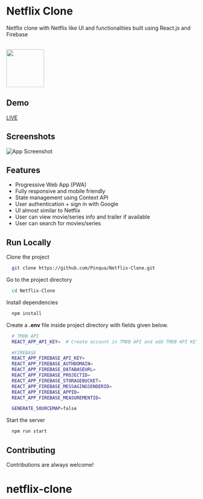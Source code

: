 # Netflix Clone

Netflix clone with Netflix like UI and functionalities built using React.js and Firebase

<br/>
<img align="center" src="https://upload.wikimedia.org/wikipedia/commons/0/08/Netflix_2015_logo.svg" height="100" alt="" />
<br/>

## Demo

[LIVE](https://nc-ps.vercel.app/)

## Screenshots

![App Screenshot](https://user-images.githubusercontent.com/69719134/169709347-079f11e7-1938-4a5e-9f29-c4f998e6fd49.gif)

## Features

- Progressive Web App (PWA)
- Fully responsive and mobile friendly
- State management using Context API
- User authentication + sign in with Google
- UI almost similar to Netflix
- User can view movie/series info and trailer if available
- User can search for movies/series

## Run Locally

Clone the project

```bash
  git clone https://github.com/Pinqua/Netflix-Clone.git
```

Go to the project directory

```bash
  cd Netflix-Clone
```

Install dependencies

```bash
  npm install
```

Create a **.env** file inside project directory with fields given below.

```bash
  # TMDB API
  REACT_APP_API_KEY=  # Create account in TMDB API and add TMDB API KEY here

  #FIREBASE
  REACT_APP_FIREBASE_API_KEY=
  REACT_APP_FIREBASE_AUTHDOMAIN=
  REACT_APP_FIREBASE_DATABASEURL=
  REACT_APP_FIREBASE_PROJECTID=
  REACT_APP_FIREBASE_STORAGEBUCKET=
  REACT_APP_FIREBASE_MESSAGINGSENDERID=
  REACT_APP_FIREBASE_APPID=
  REACT_APP_FIREBASE_MEASUREMENTID=

  GENERATE_SOURCEMAP=false
```

Start the server

```bash
  npm run start
```

## Contributing

Contributions are always welcome!
# netflix-clone

